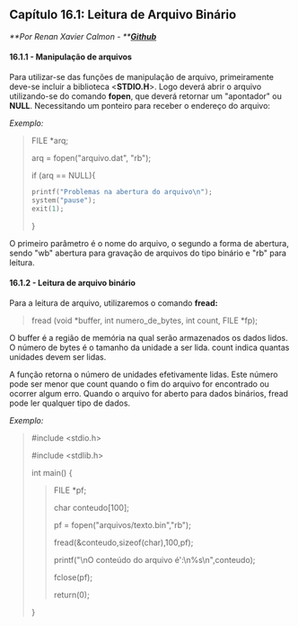 ## Capítulo 16.1: Leitura de Arquivo Binário

_**Por Renan Xavier Calmon - **_[_**Github**_](https://github.com/Renanxc)

#### 16.1.1 - Manipulação de arquivos

Para utilizar-se das funções de manipulação de arquivo, primeiramente deve-se incluir a biblioteca &lt;**STDIO.H**&gt;. Logo deverá abrir o arquivo utilizando-se do comando **fopen**, que deverá retornar um "apontador" ou **NULL**. Necessitando um ponteiro para receber o endereço do arquivo:

_Exemplo:_

> FILE \*arq;
>
> arq = fopen\("arquivo.dat", "rb"\);
>
> if \(arq == NULL\){
>
> ```c
> printf("Problemas na abertura do arquivo\n");
> system("pause");
> exit(1);
> ```
>
> }

O primeiro parâmetro é o nome do arquivo, o segundo a forma de abertura, sendo "wb" abertura para gravação de arquivos do tipo binário e "rb" para leitura.

#### 16.1.2 - Leitura de arquivo binário

Para a leitura de arquivo, utilizaremos o comando **fread:**

> fread \(void \*buffer, int numero\_de\_bytes, int count, FILE \*fp\);

O buffer é a região de memória na qual serão armazenados os dados lidos. O número de bytes é o tamanho da unidade a ser lida. count indica quantas unidades devem ser lidas.

A função retorna o número de unidades efetivamente lidas. Este número pode ser menor que count quando o fim do arquivo for encontrado ou ocorrer algum erro. Quando o arquivo for aberto para dados binários, fread pode ler qualquer tipo de dados.

_Exemplo:_

> \#include &lt;stdio.h&gt;
>
> \#include &lt;stdlib.h&gt;
>
> int main\(\) {
>
> > FILE \*pf;
> >
> > char conteudo\[100\];
> >
> > pf = fopen\("arquivos/texto.bin","rb"\);
> >
> > fread\(&conteudo,sizeof\(char\),100,pf\);
> >
> > printf\("\nO conteúdo do arquivo é':\n%s\n",conteudo\);
> >
> > fclose\(pf\);
> >
> > return\(0\);
>
> }



